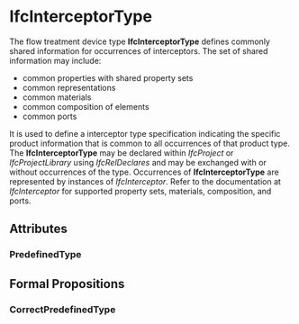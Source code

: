 # IfcInterceptorType

The flow treatment device type **IfcInterceptorType** defines commonly shared information for occurrences of interceptors. The set of shared information may include:

* common properties with shared property sets
* common representations
* common materials
* common composition of elements
* common ports

It is used to define a interceptor type specification indicating the specific product information that is common to all occurrences of that product type. The **IfcInterceptorType** may be declared within _IfcProject_ or _IfcProjectLibrary_ using _IfcRelDeclares_ and may be exchanged with or without occurrences of the type. Occurrences of **IfcInterceptorType** are represented by instances of _IfcInterceptor_. Refer to the documentation at _IfcInterceptor_ for supported property sets, materials, composition, and ports.

## Attributes

### PredefinedType


## Formal Propositions

### CorrectPredefinedType

